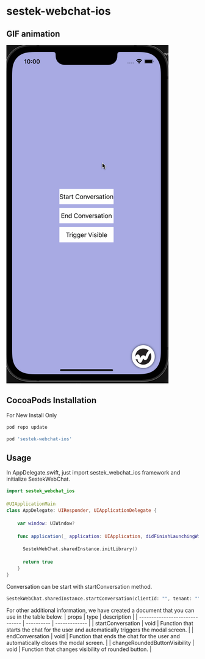 # sestek-webchat-ios

## GIF animation

![sestek-webchat-ios](https://github.com/sestek/sestek-webchat-ios/blob/main/Gifs/sestek-webchat-ios.gif)

## CocoaPods Installation
For New Install Only
```ruby
pod repo update
```
```ruby
pod 'sestek-webchat-ios'
```

## Usage
In AppDelegate.swift, just import sestek_webchat_ios framework and initialize SestekWebChat.

```swift
import sestek_webchat_ios

@UIApplicationMain
class AppDelegate: UIResponder, UIApplicationDelegate {

    var window: UIWindow?

    func application(_ application: UIApplication, didFinishLaunchingWithOptions launchOptions: [UIApplication.LaunchOptionsKey: Any]?) -> Bool {

      SestekWebChat.sharedInstance.initLibrary()

      return true
    }
}
```
Conversation can be start with startConversation method.
```swift
SestekWebChat.sharedInstance.startConversation(clientId: "", tenant: "", channel: "", project: "", fullName: "", UIViewController)
```

For other additional information, we have created a document that you can use in the table below.
| props                             | type       | description                                                                                                                  |
| ------------------------------    | ---------- | -------------                                                                                                                |
| startConversation                 | void       | Function that starts the chat for the user and automatically triggers the modal screen.                                      |
| endConversation                   | void       | Function that ends the chat for the user and automatically closes the modal screen.                                          |
| changeRoundedButtonVisibility     | void       | Function that changes visibility of rounded button. |
